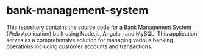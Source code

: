 ﻿# bank-management-system
 
This repository contains the source code for a Bank Management System (Web Application) built using Node.js, Angular, and MySQL.
This application serves as a comprehensive solution for managing various banking operations including customer accounts and transactions.
